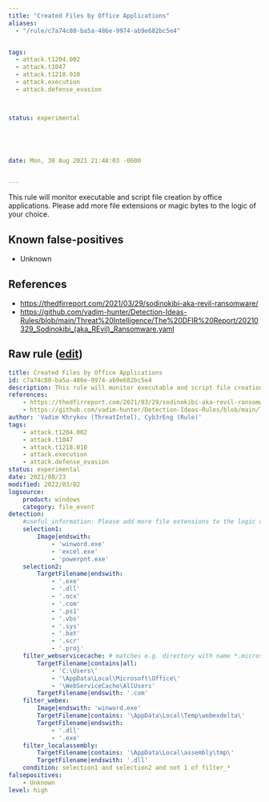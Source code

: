 ```yaml
---
title: "Created Files by Office Applications"
aliases:
  - "/rule/c7a74c80-ba5a-486e-9974-ab9e682bc5e4"


tags:
  - attack.t1204.002
  - attack.t1047
  - attack.t1218.010
  - attack.execution
  - attack.defense_evasion



status: experimental





date: Mon, 30 Aug 2021 21:48:03 -0600


---
```


This rule will monitor executable and script file creation by office applications. Please add more file extensions or magic bytes to the logic of your choice.

<!--more-->


## Known false-positives

* Unknown



## References

* https://thedfirreport.com/2021/03/29/sodinokibi-aka-revil-ransomware/
* https://github.com/vadim-hunter/Detection-Ideas-Rules/blob/main/Threat%20Intelligence/The%20DFIR%20Report/20210329_Sodinokibi_(aka_REvil)_Ransomware.yaml


## Raw rule ([edit](https://github.com/SigmaHQ/sigma/edit/master/rules/windows/file_event/file_event_win_script_creation_by_office_using_file_ext.yml))
```yaml
title: Created Files by Office Applications
id: c7a74c80-ba5a-486e-9974-ab9e682bc5e4
description: This rule will monitor executable and script file creation by office applications. Please add more file extensions or magic bytes to the logic of your choice.  
references:
    - https://thedfirreport.com/2021/03/29/sodinokibi-aka-revil-ransomware/
    - https://github.com/vadim-hunter/Detection-Ideas-Rules/blob/main/Threat%20Intelligence/The%20DFIR%20Report/20210329_Sodinokibi_(aka_REvil)_Ransomware.yaml
author: 'Vadim Khrykov (ThreatIntel), Cyb3rEng (Rule)'
tags:
    - attack.t1204.002
    - attack.t1047
    - attack.t1218.010
    - attack.execution
    - attack.defense_evasion
status: experimental
date: 2021/08/23
modified: 2022/03/02
logsource:
    product: windows
    category: file_event
detection:
    #useful_information: Please add more file extensions to the logic of your choice. 
    selection1:
        Image|endswith:
            - 'winword.exe'
            - 'excel.exe'
            - 'powerpnt.exe'
    selection2:
        TargetFilename|endswith:
            - '.exe'
            - '.dll'
            - '.ocx'
            - '.com'
            - '.ps1'
            - '.vbs'
            - '.sys'
            - '.bat'
            - '.scr'
            - '.proj'
    filter_webservicecache: # matches e.g. directory with name *.microsoft.com
        TargetFilename|contains|all:
            - 'C:\Users\'
            - '\AppData\Local\Microsoft\Office\'
            - '\WebServiceCache\AllUsers'
        TargetFilename|endswith: '.com'
    filter_webex:
        Image|endswith: 'winword.exe'
        TargetFilename|contains: '\AppData\Local\Temp\webexdelta\'
        TargetFilename|endswith:
            - '.dll'
            - '.exe'
    filter_localassembly:
        TargetFilename|contains: '\AppData\Local\assembly\tmp\'
        TargetFilename|endswith: '.dll'
    condition: selection1 and selection2 and not 1 of filter_*
falsepositives:
    - Unknown
level: high

```
